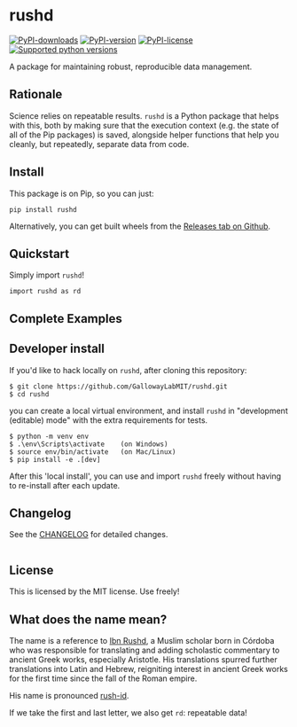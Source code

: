 # rushd
[![PyPI-downloads](https://img.shields.io/pypi/dm/rushd)](https://pypi.org/project/rushd)
[![PyPI-version](https://img.shields.io/pypi/v/rushd)](https://pypi.org/project/rushd)
[![PyPI-license](https://img.shields.io/pypi/l/rushd)](https://pypi.org/project/rushd)
[![Supported python versions](https://img.shields.io/pypi/pyversions/rushd)](https://pypi.org/project/rushd)

A package for maintaining robust, reproducible data management.

## Rationale
Science relies on repeatable results. `rushd` is a Python package that helps with this, both by making sure that the execution context (e.g. the state of all of the Pip packages) is saved, alongside helper functions that help you cleanly, but repeatedly, separate data from code.

## Install
This package is on Pip, so you can just:
```
pip install rushd
```

Alternatively, you can get built wheels from the [Releases tab on Github](https://github.com/GallowayLabMIT/rushd/releases).

## Quickstart
Simply import `rushd`!
```
import rushd as rd
```

## Complete Examples

## Developer install
If you'd like to hack locally on `rushd`, after cloning this repository:
```
$ git clone https://github.com/GallowayLabMIT/rushd.git
$ cd rushd
```
you can create a local virtual environment, and install `rushd` in "development (editable) mode"
with the extra requirements for tests.
```
$ python -m venv env
$ .\env\Scripts\activate    (on Windows)
$ source env/bin/activate   (on Mac/Linux)
$ pip install -e .[dev]
```
After this 'local install', you can use and import `rushd` freely without
having to re-install after each update.

## Changelog
See the [CHANGELOG](CHANGELOG.md) for detailed changes.
```
```

## License
This is licensed by the MIT license. Use freely!

## What does the name mean?
The name is a reference to [Ibn Rushd](https://en.wikipedia.org/wiki/Averroes), a Muslim scholar born in Córdoba who was responsible for translating and adding scholastic commentary to ancient Greek works, especially Aristotle. His translations spurred further translations into Latin and Hebrew, reigniting interest in ancient Greek works for the first time since the fall of the Roman empire.

His name is pronounced [rush-id](https://translate.google.com/?sl=auto&tl=en&text=%20%D8%A7%D8%A8%D9%86%20%D8%B1%D8%B4%D8%AF&op=translate).

If we take the first and last letter, we also get `rd`: repeatable data!
